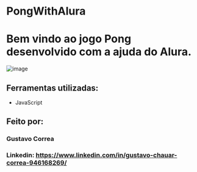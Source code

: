 # PongWithAlura

# Bem vindo ao jogo Pong desenvolvido com a ajuda do Alura.

![image](https://github.com/ByGustavoo/PongWithAlura/assets/132701636/98b55a9a-fa09-423f-ae13-f63f879a1b8d)


## Ferramentas utilizadas:

* JavaScript


## Feito por:

### Gustavo Correa

### Linkedin: https://www.linkedin.com/in/gustavo-chauar-correa-946168269/
